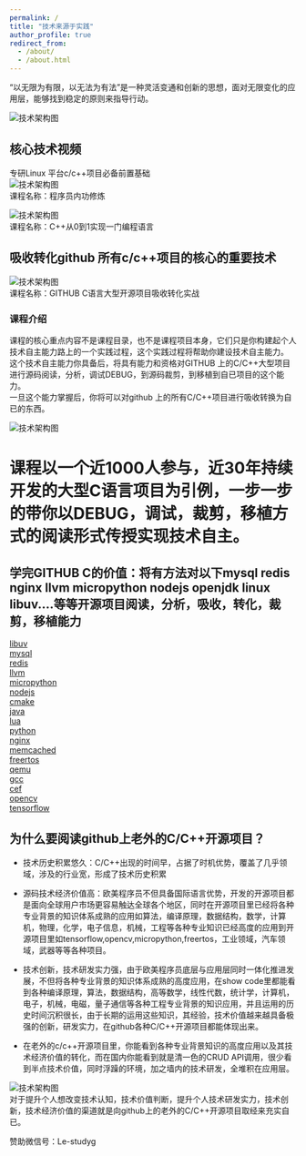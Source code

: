 ```yaml
---
permalink: /
title: "技术来源于实践"
author_profile: true
redirect_from: 
  - /about/
  - /about.html
---
```


“以无限为有限，以无法为有法”是一种灵活变通和创新的思想，面对无限变化的应用层，能够找到稳定的原则来指导行动。    


![技术架构图](https://beifengisnil.github.io/images/base.png)    
## 核心技术视频    
专研Linux 平台c/c++项目必备前置基础  
![技术架构图](https://beifengisnil.github.io/images/ng.png)        
课程名称：程序员内功修炼    
 
![技术架构图](https://beifengisnil.github.io/images/lang.png)          
课程名称：C++从0到1实现一门编程语言    

## 吸收转化github 所有c/c++项目的核心的重要技术   
![技术架构图](https://beifengisnil.github.io/images/arm.png)         
课程名称：GITHUB C语言大型开源项目吸收转化实战    
 
### 课程介绍   
课程的核心重点内容不是课程目录，也不是课程项目本身，它们只是你构建起个人技术自主能力路上的一个实践过程，这个实践过程将帮助你建设技术自主能力。   
这个技术自主能力你具备后，将具有能力和资格对GITHUB 上的C/C++大型项目进行源码阅读，分析，调试DEBUG，到源码裁剪，到移植到自已项目的这个能力。    
一旦这个能力掌握后，你将可以对github 上的所有C/C++项目进行吸收转换为自已的东西。   


![技术架构图](https://beifengisnil.github.io/images/githubc.png)     
# 课程以一个近1000人参与，近30年持续开发的大型C语言项目为引例，一步一步的带你以DEBUG，调试，裁剪，移植方式的阅读形式传授实现技术自主。   


## 学完GITHUB C的价值：将有方法对以下mysql redis nginx llvm micropython nodejs openjdk linux libuv....等等开源项目阅读，分析，吸收，转化，裁剪，移植能力   
[libuv](https://github.com/libuv/libuv)   
[mysql](https://github.com/mysql/mysql-server)    
[redis](https://github.com/redis/redis)    
[llvm](https://github.com/llvm/llvm-project)    
[micropython](https://github.com/micropython/micropython)    
[nodejs](https://github.com/nodejs/node)    
[cmake](https://github.com/Kitware/CMake)   
[java](https://github.com/openjdk/jdk)   
[lua](https://github.com/lua/lua)    
[python](https://github.com/python/cpython)    
[nginx](https://github.com/nginx/nginx)    
[memcached](https://github.com/memcached/memcached)    
[freertos](https://github.com/FreeRTOS/FreeRTOS)   
[qemu](https://github.com/qemu/qemu)    
[gcc](https://github.com/gcc-mirror/gcc)    
[cef](https://github.com/chromiumembedded/cef)    
[opencv](https://github.com/opencv/opencv)    
[tensorflow](https://github.com/tensorflow/tensorflow)  

## 为什么要阅读github上老外的C/C++开源项目？

- 技术历史积累悠久：C/C++出现的时间早，占据了时机优势，覆盖了几乎领域，涉及的行业宽，形成了技术历史积累   

- 源码技术经济价值高：欧美程序员不但具备国际语言优势，开发的开源项目都是面向全球用户市场更容易触达全球各个地区，同时在开源项目里已经将各种专业背景的知识体系成熟的应用如算法，编译原理，数据结构，数学，计算机，物理，化学，电子信息，机械，工程等各种专业知识已经高度的应用到开源项目里如tensorflow,opencv,micropython,freertos，工业领域，汽车领域，武器等等各种项目。  

- 技术创新，技术研发实力强，由于欧美程序员底层与应用层同时一体化推进发展，不但将各种专业背景的知识体系成熟的高度应用，在show code里都能看到各种编译原理，算法，数据结构，高等数学，线性代数，统计学，计算机，电子，机械，电磁，量子通信等各种工程专业背景的知识应用，并且运用的历史时间沉积很长，由于长期的运用这些知识，其经验，技术价值越来越具备极强的创新，研发实力，在github各种C/C++开源项目都能体现出来。  

- 在老外的c/c++开源项目里，你能看到各种专业背景知识的高度应用以及其技术经济价值的转化，而在国内你能看到就是清一色的CRUD API调用，很少看到半点技术价值，同时浮躁的环境，加之墙内的技术研发，全堆积在应用层。  


![技术架构图](https://beifengisnil.github.io/images/j3.png)   
对于提升个人想改变技术认知，技术价值判断，提升个人技术研发实力，技术创新，技术经济价值的渠道就是向github上的老外的C/C++开源项目取经来充实自已。  

赞助微信号：Le-studyg    

  


